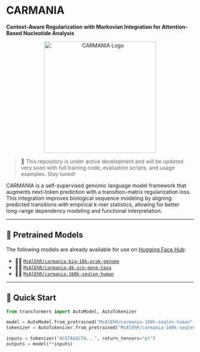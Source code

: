 
# CARMANIA

**Context-Aware Regularization with Markovian Integration for Attention-Based Nucleotide Analysis**

<p align="center">
  <img src="carmania_logo.png" alt="CARMANIA Logo" width="300"/>
</p>

> 🚧 This repository is under active development and will be updated very soon with full training code, evaluation scripts, and usage examples. Stay tuned!

CARMANIA is a self-supervised genomic language model framework that augments next-token prediction with a transition-matrix regularization loss. This integration improves biological sequence modeling by aligning predicted transitions with empirical k-mer statistics, allowing for better long-range dependency modeling and functional interpretation.

---

## 🧠 Pretrained Models

The following models are already available for use on [Hugging Face Hub](https://huggingface.co/MsAlEhR):

- 🦠🧬 [`MsAlEhR/carmania-big-10k-prok-genome`](https://huggingface.co/MsAlEhR/carmania-big-10k-prok-genome)  
- 🦠🧬 [`MsAlEhR/carmania-4k-scp-gene-taxa`](https://huggingface.co/MsAlEhR/carmania-4k-scp-gene-taxa)  
- 👤🧬 [`MsAlEhR/carmania-160k-seqlen-human`](https://huggingface.co/MsAlEhR/carmania-160k-seqlen-human)

---

## 🚀 Quick Start

```python
from transformers import AutoModel, AutoTokenizer

model = AutoModel.from_pretrained("MsAlEhR/carmania-160k-seqlen-human", trust_remote_code=True)
tokenizer = AutoTokenizer.from_pretrained("MsAlEhR/carmania-160k-seqlen-human", trust_remote_code=True)

inputs = tokenizer("ACGTAGGCTA...", return_tensors="pt")
outputs = model(**inputs)
